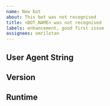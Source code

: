 ```yaml
---
name: New bot
about: This bot was not recognised
title: <BOT_NAME> was not recognised
labels: enhancement, good first issue
assignees: omrilotan
---
```


User Agent String
-------
<!-- Insert user agent string or how to get to this bot -->

Version
-------
<!-- Insert version isbot is running on, e.g. 1.2.3 -->

Runtime
-------
<!-- Insert runtime, e.g. Node.js, Deno, Browser, etc. -->
